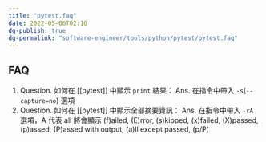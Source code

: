 ```yaml
---
title: "pytest.faq"
date: 2022-05-06T02:10
dg-publish: true
dg-permalink: "software-engineer/tools/python/pytest/pytest.faq"
---
```

## FAQ
1. Question. 如何在 [[pytest]] 中顯示 `print` 結果：
	Ans. 在指令中帶入 `-s`(`--capture=no`) 選項
2. Question. 如何在 [[pytest]] 中顯示全部摘要資訊：
	Ans. 在指令中帶入 `-rA` 選項，A 代表 all 將會顯示 (f)ailed, (E)rror, (s)kipped, (x)failed, (X)passed, (p)assed, (P)assed with output, (a)ll except passed, (p/P)
